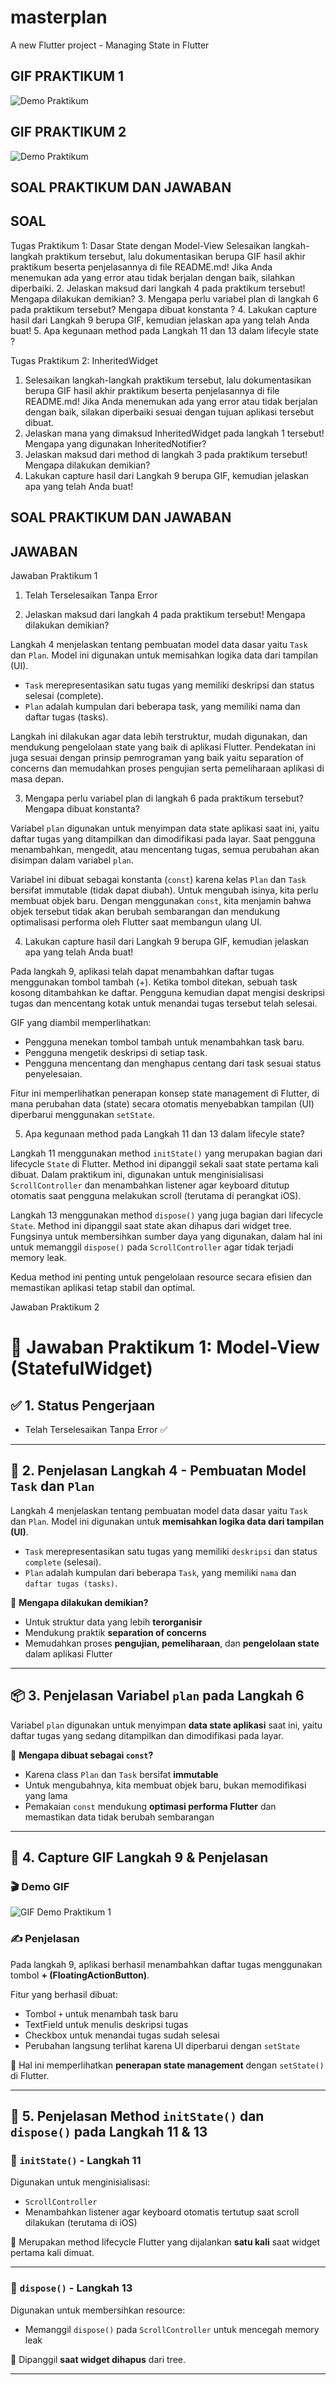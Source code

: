 # masterplan

A new Flutter project - Managing State in Flutter

## GIF PRAKTIKUM 1

![Demo Praktikum](GIF/praktikum1.gif)

## GIF PRAKTIKUM 2

![Demo Praktikum](GIF/praktikum2.gif)

## SOAL PRAKTIKUM DAN JAWABAN
## SOAL



Tugas Praktikum 1: Dasar State dengan Model-View
Selesaikan langkah-langkah praktikum tersebut, lalu dokumentasikan berupa GIF hasil akhir praktikum beserta penjelasannya di file README.md! Jika Anda menemukan ada yang error atau tidak berjalan dengan baik, silahkan diperbaiki.
2.  Jelaskan maksud dari langkah 4 pada praktikum tersebut! Mengapa dilakukan demikian?
3.  Mengapa perlu variabel plan di langkah 6 pada praktikum tersebut? Mengapa dibuat konstanta ?
4.  Lakukan capture hasil dari Langkah 9 berupa GIF, kemudian jelaskan apa yang telah Anda buat!
5.  Apa kegunaan method pada Langkah 11 dan 13 dalam lifecyle state ?


Tugas Praktikum 2: InheritedWidget
1.  Selesaikan langkah-langkah praktikum tersebut, lalu dokumentasikan berupa GIF hasil akhir praktikum beserta penjelasannya di file README.md! Jika Anda menemukan ada yang error atau tidak berjalan dengan baik, silakan diperbaiki sesuai dengan tujuan aplikasi tersebut dibuat.
2.  Jelaskan mana yang dimaksud InheritedWidget pada langkah 1 tersebut! Mengapa yang digunakan InheritedNotifier?
3.  Jelaskan maksud dari method di langkah 3 pada praktikum tersebut! Mengapa dilakukan demikian?
4.  Lakukan capture hasil dari Langkah 9 berupa GIF, kemudian jelaskan apa yang telah Anda buat!



## SOAL PRAKTIKUM DAN JAWABAN
## JAWABAN

Jawaban Praktikum 1

1. Telah Terselesaikan Tanpa Error

2. Jelaskan maksud dari langkah 4 pada praktikum tersebut! Mengapa dilakukan demikian?

Langkah 4 menjelaskan tentang pembuatan model data dasar yaitu `Task` dan `Plan`. Model ini digunakan untuk memisahkan logika data dari tampilan (UI). 
- `Task` merepresentasikan satu tugas yang memiliki deskripsi dan status selesai (complete).
- `Plan` adalah kumpulan dari beberapa task, yang memiliki nama dan daftar tugas (tasks).

Langkah ini dilakukan agar data lebih terstruktur, mudah digunakan, dan mendukung pengelolaan state yang baik di aplikasi Flutter. Pendekatan ini juga sesuai dengan prinsip pemrograman yang baik yaitu separation of concerns dan memudahkan proses pengujian serta pemeliharaan aplikasi di masa depan.

3. Mengapa perlu variabel plan di langkah 6 pada praktikum tersebut? Mengapa dibuat konstanta?

Variabel `plan` digunakan untuk menyimpan data state aplikasi saat ini, yaitu daftar tugas yang ditampilkan dan dimodifikasi pada layar. Saat pengguna menambahkan, mengedit, atau mencentang tugas, semua perubahan akan disimpan dalam variabel `plan`.

Variabel ini dibuat sebagai konstanta (`const`) karena kelas `Plan` dan `Task` bersifat immutable (tidak dapat diubah). Untuk mengubah isinya, kita perlu membuat objek baru. Dengan menggunakan `const`, kita menjamin bahwa objek tersebut tidak akan berubah sembarangan dan mendukung optimalisasi performa oleh Flutter saat membangun ulang UI.

4. Lakukan capture hasil dari Langkah 9 berupa GIF, kemudian jelaskan apa yang telah Anda buat!

Pada langkah 9, aplikasi telah dapat menambahkan daftar tugas menggunakan tombol tambah (+). Ketika tombol ditekan, sebuah task kosong ditambahkan ke daftar. Pengguna kemudian dapat mengisi deskripsi tugas dan mencentang kotak untuk menandai tugas tersebut telah selesai.

GIF yang diambil memperlihatkan:
- Pengguna menekan tombol tambah untuk menambahkan task baru.
- Pengguna mengetik deskripsi di setiap task.
- Pengguna mencentang dan menghapus centang dari task sesuai status penyelesaian.

Fitur ini memperlihatkan penerapan konsep state management di Flutter, di mana perubahan data (state) secara otomatis menyebabkan tampilan (UI) diperbarui menggunakan `setState`.

5. Apa kegunaan method pada Langkah 11 dan 13 dalam lifecyle state?

Langkah 11 menggunakan method `initState()` yang merupakan bagian dari lifecycle `State` di Flutter. Method ini dipanggil sekali saat state pertama kali dibuat. Dalam praktikum ini, digunakan untuk menginisialisasi `ScrollController` dan menambahkan listener agar keyboard ditutup otomatis saat pengguna melakukan scroll (terutama di perangkat iOS).

Langkah 13 menggunakan method `dispose()` yang juga bagian dari lifecycle `State`. Method ini dipanggil saat state akan dihapus dari widget tree. Fungsinya untuk membersihkan sumber daya yang digunakan, dalam hal ini untuk memanggil `dispose()` pada `ScrollController` agar tidak terjadi memory leak.

Kedua method ini penting untuk pengelolaan resource secara efisien dan memastikan aplikasi tetap stabil dan optimal.


Jawaban Praktikum 2

# 📘 Jawaban Praktikum 1: Model-View (StatefulWidget)

## ✅ 1. Status Pengerjaan

- Telah Terselesaikan Tanpa Error ✅

---

## 🧩 2. Penjelasan Langkah 4 - Pembuatan Model `Task` dan `Plan`

Langkah 4 menjelaskan tentang pembuatan model data dasar yaitu `Task` dan `Plan`. Model ini digunakan untuk **memisahkan logika data dari tampilan (UI)**.

- `Task` merepresentasikan satu tugas yang memiliki `deskripsi` dan status `complete` (selesai).
- `Plan` adalah kumpulan dari beberapa `Task`, yang memiliki `nama` dan `daftar tugas (tasks)`.

📌 **Mengapa dilakukan demikian?**

- Untuk struktur data yang lebih **terorganisir**
- Mendukung praktik **separation of concerns**
- Memudahkan proses **pengujian, pemeliharaan**, dan **pengelolaan state** dalam aplikasi Flutter

---

## 📦 3. Penjelasan Variabel `plan` pada Langkah 6

Variabel `plan` digunakan untuk menyimpan **data state aplikasi** saat ini, yaitu daftar tugas yang sedang ditampilkan dan dimodifikasi pada layar.

📌 **Mengapa dibuat sebagai `const`?**

- Karena class `Plan` dan `Task` bersifat **immutable**
- Untuk mengubahnya, kita membuat objek baru, bukan memodifikasi yang lama
- Pemakaian `const` mendukung **optimasi performa Flutter** dan memastikan data tidak berubah sembarangan

---

## 🎥 4. Capture GIF Langkah 9 & Penjelasan

### 🎬 Demo GIF

![GIF Demo Praktikum 1](gif/demo_praktikum1.gif)

### ✍️ Penjelasan

Pada langkah 9, aplikasi berhasil menambahkan daftar tugas menggunakan tombol **+ (FloatingActionButton)**.

Fitur yang berhasil dibuat:
- Tombol `+` untuk menambah task baru
- TextField untuk menulis deskripsi tugas
- Checkbox untuk menandai tugas sudah selesai
- Perubahan langsung terlihat karena UI diperbarui dengan `setState`

📌 Hal ini memperlihatkan **penerapan state management** dengan `setState()` di Flutter.

---

## 🔄 5. Penjelasan Method `initState()` dan `dispose()` pada Langkah 11 & 13

### 🔹 `initState()` - Langkah 11
Digunakan untuk menginisialisasi:
- `ScrollController`
- Menambahkan listener agar keyboard otomatis tertutup saat scroll dilakukan (terutama di iOS)

📌 Merupakan method lifecycle Flutter yang dijalankan **satu kali** saat widget pertama kali dimuat.

---

### 🔹 `dispose()` - Langkah 13
Digunakan untuk membersihkan resource:
- Memanggil `dispose()` pada `ScrollController` untuk mencegah memory leak

📌 Dipanggil **saat widget dihapus** dari tree.

---









